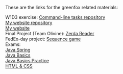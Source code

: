 These are the links for the greenfox related materials:  
  
W1D3 exercise: [Command-line tasks repository](https://github.com/ritaklebesz/git-lesson-repository)  
[My website repository](https://github.com/ritaklebesz/ritaklebesz.github.io)  
[My website](https://ritaklebesz.github.io/)  
Final Project (Team Olivine): [Zerda Reader](https://github.com/greenfox-zerda-raptors/Zerda-reader-Olivin)  
FedEx-day project: [Sequence game](https://github.com/radaladar/FedExDay-OneEyedJacks-SequenceGame)  
Exams:  
[Java Spring](https://github.com/ritaklebesz/zerda-java-spring)  
[Java Basics](https://github.com/ritaklebesz/zerda-java-basics)  
[Java Basics Practice](https://github.com/ritaklebesz/zerda-java-basics-practice)  
[HTML & CSS](https://github.com/ritaklebesz/zerda-exam-html-css)  
